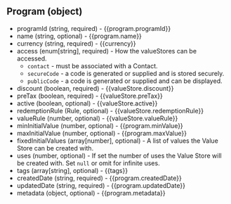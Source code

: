 ## Program (object)
+ programId (string, required) - {{program.programId}}
+ name (string, optional) - {{program.name}}
+ currency (string, required) - {{currency}}
+ access (enum[string], required) - How the valueStores can be accessed.
    + `contact` - must be associated with a Contact.
    + `secureCode` - a code is generated or supplied and is stored securely.
    + `publicCode` - a code is generated or supplied and can be displayed.
+ discount (boolean, required) - {{valueStore.discount}}
+ preTax (boolean, required) - {{valueStore.preTax}}
+ active (boolean, optional) - {{valueStore.active}}
+ redemptionRule (Rule, optional) - {{valueStore.redemptionRule}}
+ valueRule (number, optional) - {{valueStore.valueRule}}
+ minInitialValue (number, optional) - {{program.minValue}}
+ maxInitialValue (number, optional) - {{program.maxValue}}
+ fixedInitialValues (array[number], optional) - A list of values the Value Store can be created with.
+ uses (number, optional) - If set the number of uses the Value Store will be created with.  Set `null` or omit for infinite uses.
+ tags (array[string], optional) - {{tags}}
+ createdDate (string, required) - {{program.createdDate}}
+ updatedDate (string, required) - {{program.updatedDate}}
+ metadata (object, optional) - {{program.metadata}}

